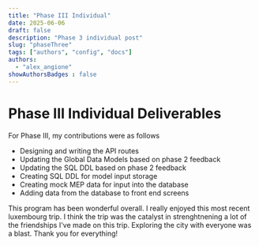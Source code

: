 ```yaml
---
title: "Phase III Individual"
date: 2025-06-06
draft: false
description: "Phase 3 individual post"
slug: "phaseThree"
tags: ["authors", "config", "docs"]
authors:
  - "alex_angione"
showAuthorsBadges : false
---
```


# Phase III Individual Deliverables

For Phase III, my contributions were as follows
- Designing and writing the API routes 
- Updating the Global Data Models based on phase 2 feedback 
- Updating the SQL DDL based on phase 2 feedback 
- Creating SQL DDL for model input storage
- Creating mock MEP data for input into the database
- Adding data from the database to front end screens

This program has been wonderful overall. I really enjoyed this most recent luxembourg trip. I think the trip was the catalyst in strenghtnening a lot of the friendships I've made on this trip. Exploring the city with everyone was a blast. Thank you for everything!